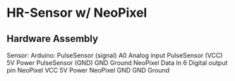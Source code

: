 # HR-Sensor w/ NeoPixel

## Hardware Assembly

Sensor:               Arduino:
PulseSensor (signal)  A0	  Analog input
PulseSensor (VCC)	    5V	  Power
PulseSensor (GND)	    GND	  Ground
NeoPixel Data In	    6	    Digital output pin
NeoPixel VCC	        5V	  Power
NeoPixel GND	        GND	  Ground
